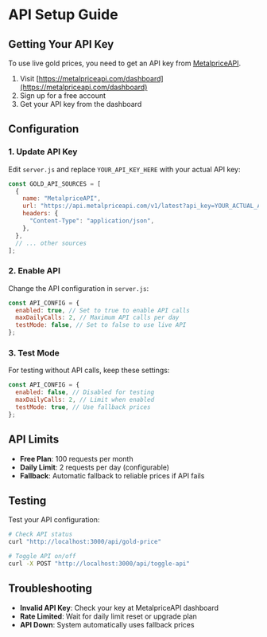 # API Setup Guide

## Getting Your API Key

To use live gold prices, you need to get an API key from [MetalpriceAPI](https://metalpriceapi.com/dashboard).

1. Visit [https://metalpriceapi.com/dashboard](https://metalpriceapi.com/dashboard)
2. Sign up for a free account
3. Get your API key from the dashboard

## Configuration

### 1. Update API Key

Edit `server.js` and replace `YOUR_API_KEY_HERE` with your actual API key:

```javascript
const GOLD_API_SOURCES = [
  {
    name: "MetalpriceAPI",
    url: "https://api.metalpriceapi.com/v1/latest?api_key=YOUR_ACTUAL_API_KEY&base=XAU&currencies=USD",
    headers: {
      "Content-Type": "application/json",
    },
  },
  // ... other sources
];
```

### 2. Enable API

Change the API configuration in `server.js`:

```javascript
const API_CONFIG = {
  enabled: true, // Set to true to enable API calls
  maxDailyCalls: 2, // Maximum API calls per day
  testMode: false, // Set to false to use live API
};
```

### 3. Test Mode

For testing without API calls, keep these settings:

```javascript
const API_CONFIG = {
  enabled: false, // Disabled for testing
  maxDailyCalls: 2, // Limit when enabled
  testMode: true, // Use fallback prices
};
```

## API Limits

- **Free Plan**: 100 requests per month
- **Daily Limit**: 2 requests per day (configurable)
- **Fallback**: Automatic fallback to reliable prices if API fails

## Testing

Test your API configuration:

```bash
# Check API status
curl "http://localhost:3000/api/gold-price"

# Toggle API on/off
curl -X POST "http://localhost:3000/api/toggle-api"
```

## Troubleshooting

- **Invalid API Key**: Check your key at MetalpriceAPI dashboard
- **Rate Limited**: Wait for daily limit reset or upgrade plan
- **API Down**: System automatically uses fallback prices
